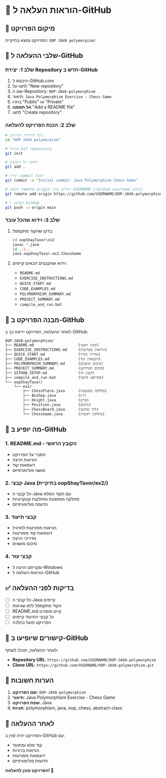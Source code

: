 # 🚀 הוראות העלאה ל-GitHub

## 📍 מיקום הפרויקט
הפרויקט נמצא בתיקייה: `OOP JAVA polymorpizm/`

## 🔧 שלבי ההעלאה ל-GitHub

### שלב 1: יצירת Repository חדש ב-GitHub
1. היכנסו ל-GitHub.com
2. לחצו על "New repository"
3. שם ה-Repository: `OOP-JAVA-polymorphism`
4. תיאור: `Java Polymorphism Exercise - Chess Game`
5. בחרו "Public" או "Private"
6. **אל תסמנו** "Add a README file"
7. לחצו "Create repository"

### שלב 2: הכנת הפרויקט להעלאה
```bash
# נווטו לתיקיית הפרויקט
cd "OOP JAVA polymorpizm"

# אתחול Git repository
git init

# הוספת כל הקבצים
git add .

# יצירת commit ראשון
git commit -m "Initial commit: Java Polymorphism Chess Game"

# הוספת remote origin (החליפו את USERNAME ב-GitHub username שלכם)
git remote add origin https://github.com/USERNAME/OOP-JAVA-polymorphism.git

# העלאה ל-GitHub
git push -u origin main
```

### שלב 3: וידוא שהכל עובד
1. בדקו שהקוד מתקמפל:
   ```bash
   cd oopShayTavor\ex2
   javac *.java
   cd ..\..
   java oopShayTavor.ex2.ChessGame
   ```

2. וידוא שהקבצים הבאים קיימים:
   - `README.md`
   - `EXERCISE_INSTRUCTIONS.md`
   - `QUICK_START.md`
   - `CODE_EXAMPLES.md`
   - `POLYMORPHISM_SUMMARY.md`
   - `PROJECT_SUMMARY.md`
   - `compile_and_run.bat`

## 📁 מבנה הפרויקט ב-GitHub

לאחר ההעלאה, הפרויקט ייראה כך ב-GitHub:

```
OOP-JAVA-polymorphism/
├── README.md                    (קובץ ראשי)
├── EXERCISE_INSTRUCTIONS.md     (הוראות מפורטות)
├── QUICK_START.md               (מדריך מהיר)
├── CODE_EXAMPLES.md             (דוגמאות קוד)
├── POLYMORPHISM_SUMMARY.md      (סיכום מושגים)
├── PROJECT_SUMMARY.md           (סיכום הפרויקט)
├── GITHUB_SETUP.md              (קובץ זה)
├── compile_and_run.bat          (סקריפט הרצה)
└── oopShayTavor/
    └── ex2/
        ├── ChessPiece.java      (מחלקה מופשטת)
        ├── Bishop.java          (רץ)
        ├── Knight.java          (פרש)
        ├── Position.java        (מיקום)
        ├── ChessBoard.java      (לוח שחמט)
        └── ChessGame.java       (מחלקה ראשית)
```

## 🎯 מה יופיע ב-GitHub

### 1. **README.md** - הקובץ הראשי
- הסבר על הפרויקט
- הוראות הרצה
- דוגמאות קוד
- מושגי פולימורפיזם

### 2. **קבצי Java** (בתיקיית oopShayTavor/ex2/)
- כל קבצי ה-Java עם הקוד המלא
- מחלקה מופשטת ומחלקות קונקרטיות
- הדגמת פולימורפיזם

### 3. **קבצי תיעוד**
- הוראות מפורטות לתרגיל
- דוגמאות קוד מפורטות
- מדריכי הרצה
- סיכום מושגים

### 4. **קבצי עזר**
- סקריפט הרצה ל-Windows
- הוראות העלאה ל-GitHub

## ✅ בדיקות לפני ההעלאה

- [ ] כל קבצי ה-Java קיימים
- [ ] הקוד מתקמפל ללא שגיאות
- [ ] README.md קיים ומפורט
- [ ] כל קבצי התיעוד קיימים
- [ ] הפרויקט פועל כהלכה

## 🔗 קישורים שיופיעו ב-GitHub

לאחר ההעלאה, תוכלו לשתף:
- **Repository URL**: `https://github.com/USERNAME/OOP-JAVA-polymorphism`
- **Clone URL**: `https://github.com/USERNAME/OOP-JAVA-polymorphism.git`

## 📝 הערות חשובות

1. **שם הפרויקט**: `OOP-JAVA-polymorphism`
2. **תיאור**: Java Polymorphism Exercise - Chess Game
3. **שפת הפרויקט**: Java
4. **תגיות**: polymorphism, java, oop, chess, abstract-class

## 🎉 לאחר ההעלאה

הפרויקט יהיה זמין ב-GitHub עם:
- קוד מלא ומתועד
- הוראות ברורות
- דוגמאות מפורטות
- הדגמת פולימורפיזם

**הפרויקט מוכן להעלאה! 🚀**
